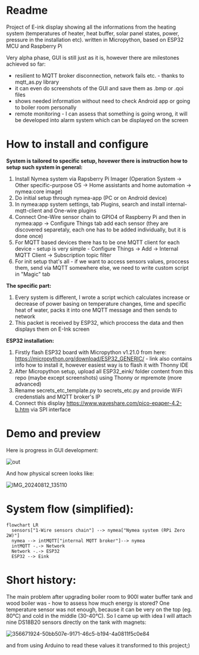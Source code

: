 # Readme
Project of E-ink display showing all the informations from the heating system (temperatures of heater, heat buffer, solar panel states, power, pressure in the installation etc). written in Micropython, based on ESP32 MCU and Raspberry Pi
 
Very alpha phase, GUI is still just as it is, however there are milestones achieved so far:
- resilient to MQTT broker disconnection, network fails etc. - thanks to mqtt_as.py library
- it can even do screenshots of the GUI and save them as .bmp or .qoi files
- shows needed information without need to check Android app or going to boiler room personally
- remote monitoring - I can assess that something is going wrong, it will be developed into alarm system which can be displayed on the screen

# How to install and configure
**System is tailored to specific setup, hovewer there is instruction how to setup such system in general:**
1) Install Nymea system via Rapsberry Pi Imager (Operation System -> Other specific-purpose OS -> Home assistants and home automation -> nymea:core image)
2) Do initial setup through nymea-app (PC or on Android device)
3) In nymea:app system settings, tab Plugins, search and install internal-mqtt-client and One-wire plugins
4) Connect One-Wire sensor chain to GPIO4 of Raspberry Pi and then in nymea:app -> Configure Things tab add each sensor (they are discovered separetaly, each one has to be added individually, but it is done once)
5) For MQTT based devices there has to be one MQTT client for each device - setup is very simple - Configure Things -> Add -> Internal MQTT Client -> Subscription topic filter
6) For init setup that's all - if we want to access sensors values, proccess them, send via MQTT somewhere else, we need to write custom script in "Magic" tab

**The specific part:**
1) Every system is different, I wrote a script wchich calculates increase or decrease of power basing on temperature changes, time and specific heat of water, packs it into one MQTT message and then sends to network
8) This packet is received by ESP32, which proccess the data and then displays them on E-Ink screen

**ESP32 installation:**
1) Firstly flash ESP32 board with Micropython v1.21.0 from here: https://micropython.org/download/ESP32_GENERIC/ - link also contains info how to install it, however easiest way is to flash it with Thonny IDE 
2) After Micropython setup, upload all ESP32_eink/ folder content from this repo (maybe except screenshots) using Thonny or mpremote (more advanced)
3) Rename secrets_etc_template.py to secrets_etc.py and provide WiFi credenstials and MQTT broker's IP
4) Connect this display https://www.waveshare.com/pico-epaper-4.2-b.htm via SPI interface


 
# Demo and preview

Here is progress in GUI development:

![out](https://github.com/user-attachments/assets/94cccd18-edb6-453c-bac4-58abfc5a233b)


And how physical screen looks like:

![IMG_20240812_135110](https://github.com/user-attachments/assets/e44c194d-866a-4274-bd10-59dc6bf561d2)



# System flow (simplified):
```mermaid
flowchart LR
  sensors["1-Wire sensors chain"] --> nymea["Nymea system (RPi Zero 2W)"]
  nymea --> intMQTT["internal MQTT broker"]--> nymea
  intMQTT -.-> Network
  Network -.-> ESP32
  ESP32 --> Eink
```


# Short history:

The main problem after upgrading boiler room to 900l water buffer tank and wood boiler was - how to assess how much energy is stored? One temperature sensor was not enough, because it can be very on the top (eg. 80°C) and cold in the middle (30-40°C). 
So I came up with idea I will attach nine DS18B20 sensors directly on the tank with magnets:

![356671924-50bb507e-9171-46c5-b194-4a0811f5c0e84](https://github.com/user-attachments/assets/add8e3f9-1729-4c93-8ffd-9f39b9a04425)

and from using Arduino to read these values it transformed to this project;)







